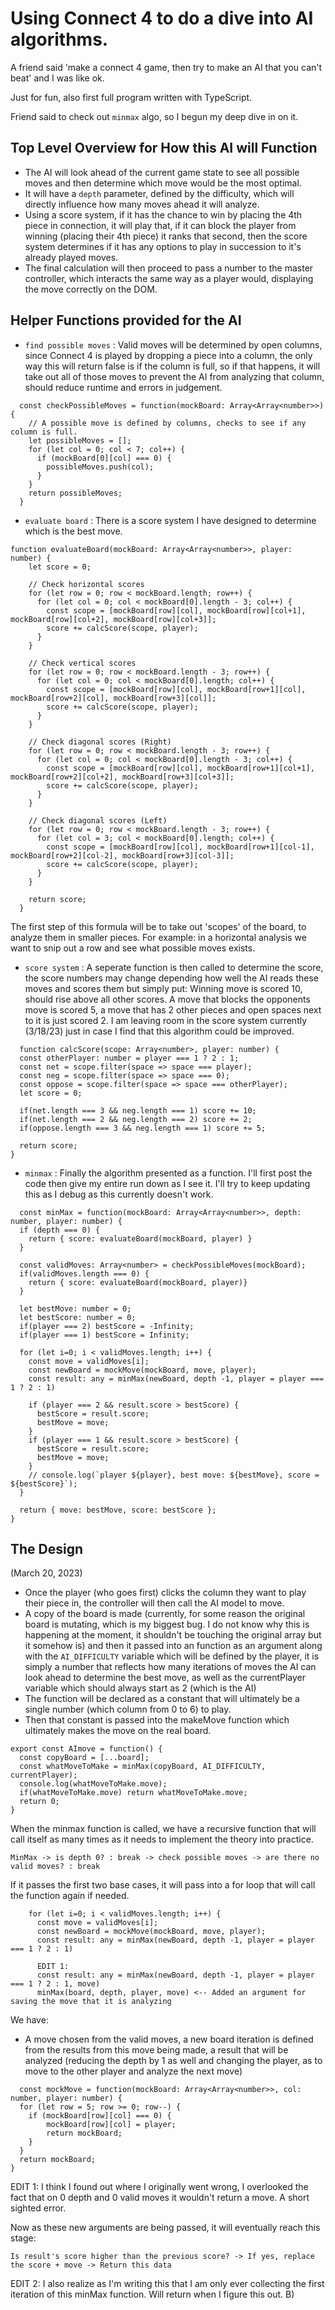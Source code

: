 # Using Connect 4 to do a dive into AI algorithms.

A friend said 'make a connect 4 game, then try to make an AI that you can't beat' and I was like ok.

Just for fun, also first full program written with TypeScript.

Friend said to check out `minmax` algo, so I begun my deep dive in on it.
## Top Level Overview for How this AI will Function
* The AI will look ahead of the current game state to see all possible moves and then determine which move would be the most optimal.
* It will have a `depth` parameter, defined by the difficulty, which will directly influence how many moves ahead it will analyze.
* Using a score system, if it has the chance to win by placing the 4th piece in connection, it will play that, if it can block the player from winning (placing their 4th piece) it ranks that second, then the score system determines if it has any options to play in succession to it's already played moves.
* The final calculation will then proceed to pass a number to the master controller, which interacts the same way as a player would, displaying the move correctly on the DOM.

## Helper Functions provided for the AI
* `find possible moves` : Valid moves will be determined by open columns, since Connect 4 is played by dropping a piece into a column, the only way this will return false is if the column is full, so if that happens, it will take out all of those moves to prevent the AI from analyzing that column, should reduce runtime and errors in judgement.
```
  const checkPossibleMoves = function(mockBoard: Array<Array<number>>) {
    // A possible move is defined by columns, checks to see if any column is full.
    let possibleMoves = [];
    for (let col = 0; col < 7; col++) {
      if (mockBoard[0][col] === 0) {
        possibleMoves.push(col);
      }
    }
    return possibleMoves;
  }
```
  * `evaluate board` : There is a score system I have designed to determine which is the best move.
```  
function evaluateBoard(mockBoard: Array<Array<number>>, player: number) {
    let score = 0;
  
    // Check horizontal scores
    for (let row = 0; row < mockBoard.length; row++) {
      for (let col = 0; col < mockBoard[0].length - 3; col++) {
        const scope = [mockBoard[row][col], mockBoard[row][col+1], mockBoard[row][col+2], mockBoard[row][col+3]];
        score += calcScore(scope, player);
      }
    }
  
    // Check vertical scores
    for (let row = 0; row < mockBoard.length - 3; row++) {
      for (let col = 0; col < mockBoard[0].length; col++) {
        const scope = [mockBoard[row][col], mockBoard[row+1][col], mockBoard[row+2][col], mockBoard[row+3][col]];
        score += calcScore(scope, player);
      }
    }
  
    // Check diagonal scores (Right)
    for (let row = 0; row < mockBoard.length - 3; row++) {
      for (let col = 0; col < mockBoard[0].length - 3; col++) {
        const scope = [mockBoard[row][col], mockBoard[row+1][col+1], mockBoard[row+2][col+2], mockBoard[row+3][col+3]];
        score += calcScore(scope, player);
      }
    }
  
    // Check diagonal scores (Left)
    for (let row = 0; row < mockBoard.length - 3; row++) {
      for (let col = 3; col < mockBoard[0].length; col++) {
        const scope = [mockBoard[row][col], mockBoard[row+1][col-1], mockBoard[row+2][col-2], mockBoard[row+3][col-3]];
        score += calcScore(scope, player);
      }
    }
  
    return score;
  }
  ```
  The first step of this formula will be to take out 'scopes' of the board, to analyze them in smaller pieces. For example: in a horizontal analysis we want to snip out a row and see what possible moves exists.
  * `score system` : A seperate function is then called to determine the score, the score numbers may change depending how well the AI reads these moves and scores them but simply put: Winning move is scored 10, should rise above all other scores. A move that blocks the opponents move is scored 5, a move that has 2 other pieces and open spaces next to it is just scored 2. I am leaving room in the score system currently (3/18/23) just in case I find that this algorithm could be improved.
  ```
    function calcScore(scope: Array<number>, player: number) {
    const otherPlayer: number = player === 1 ? 2 : 1;
    const net = scope.filter(space => space === player);
    const neg = scope.filter(space => space === 0);
    const oppose = scope.filter(space => space === otherPlayer);
    let score = 0;

    if(net.length === 3 && neg.length === 1) score += 10;
    if(net.length === 2 && neg.length === 2) score += 2;
    if(oppose.length === 3 && neg.length === 1) score += 5;

    return score;
  }
  ```
  * `minmax` : Finally the algorithm presented as a function. I'll first post the code then give my entire run down as I see it. I'll try to keep updating this as I debug as this currently doesn't work.
  ```
    const minMax = function(mockBoard: Array<Array<number>>, depth: number, player: number) {
    if (depth === 0) {
      return { score: evaluateBoard(mockBoard, player) }
    }

    const validMoves: Array<number> = checkPossibleMoves(mockBoard);
    if(validMoves.length === 0) {
      return { score: evaluateBoard(mockBoard, player)}
    }

    let bestMove: number = 0;
    let bestScore: number = 0;
    if(player === 2) bestScore = -Infinity;
    if(player === 1) bestScore = Infinity;
    
    for (let i=0; i < validMoves.length; i++) {
      const move = validMoves[i];
      const newBoard = mockMove(mockBoard, move, player); 
      const result: any = minMax(newBoard, depth -1, player = player === 1 ? 2 : 1)
      
      if (player === 2 && result.score > bestScore) {
        bestScore = result.score;
        bestMove = move;
      }
      if (player === 1 && result.score > bestScore) {
        bestScore = result.score;
        bestMove = move;
      }
      // console.log(`player ${player}, best move: ${bestMove}, score = ${bestScore}`);
    }

    return { move: bestMove, score: bestScore };
  }
  ```
  
  ## The Design
  (March 20, 2023)
  * Once the player (who goes first) clicks the column they want to play their piece in, the controller will then call the AI model to move.
  * A copy of the board is made (currently, for some reason the original board is mutating, which is my biggest bug. I do not know why this is happening at the moment,  it shouldn't be touching the original array but it somehow is) and then it passed into an function as an argument along with the `AI_DIFFICULTY` variable which will be defined by the player, it is simply a number that reflects how many iterations of moves the AI can look ahead to determine the best move, as well as the currentPlayer variable which should always start as 2 (which is the AI)
  * The function will be declared as a constant that will ultimately be a single number (which column from 0 to 6) to play.
  * Then that constant is passed into the makeMove function which ultimately makes the move on the real board.
  ```
  export const AImove = function() {
    const copyBoard = [...board];
    const whatMoveToMake = minMax(copyBoard, AI_DIFFICULTY, currentPlayer);
    console.log(whatMoveToMake.move);
    if(whatMoveToMake.move) return whatMoveToMake.move;
    return 0;
}
```
When the minmax function is called, we have a recursive function that will call itself as many times as it needs to implement the theory into practice.
```
MinMax -> is depth 0? : break -> check possible moves -> are there no valid moves? : break
```
If it passes the first two base cases, it will pass into a for loop that will call the function again if needed.
```
    for (let i=0; i < validMoves.length; i++) {
      const move = validMoves[i];
      const newBoard = mockMove(mockBoard, move, player); 
      const result: any = minMax(newBoard, depth -1, player = player === 1 ? 2 : 1)
      
      EDIT 1:
      const result: any = minMax(newBoard, depth -1, player = player === 1 ? 2 : 1, move)
      minMax(board, depth, player, move) <-- Added an argument for saving the move that it is analyzing
```
We have:
  * A move chosen from the valid moves, a new board iteration is defined from the results from this move being made, a result that will be analyzed (reducing the depth by 1  as well and changing the player, as to move to the other player and analyze the next move)
  ```
    const mockMove = function(mockBoard: Array<Array<number>>, col: number, player: number) {
    for (let row = 5; row >= 0; row--) {
      if (mockBoard[row][col] === 0) {
          mockBoard[row][col] = player;
          return mockBoard;
      }
    }
    return mockBoard;
  }
  ```
EDIT 1: I think I found out where I originally went wrong, I overlooked the fact that on 0 depth and 0 valid moves it wouldn't return a move. A short sighted error.

Now as these new arguments are being passed, it will eventually reach this stage:
```
Is result's score higher than the previous score? -> If yes, replace the score + move -> Return this data
```

EDIT 2: I also realize as I'm writing this that I am only ever collecting the first iteration of this minMax function. Will return when I figure this out. B)
  
